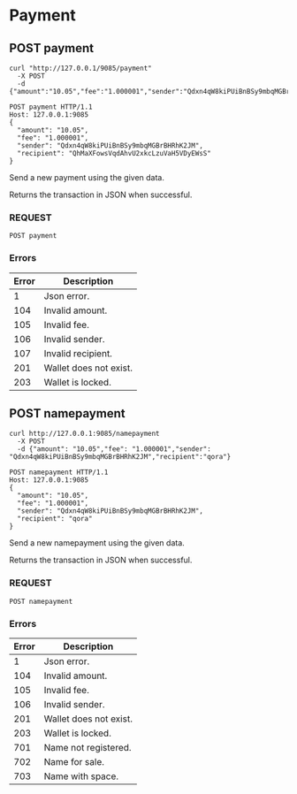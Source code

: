 # Payment

## POST payment

```shell
curl "http://127.0.0.1/9085/payment"
  -X POST
  -d {"amount":"10.05","fee":"1.000001","sender":"Qdxn4qW8kiPUiBnBSy9mbqMGBrBHRhK2JM","recipient":"QhMaXFowsVqdAhvU2xkcLzuVaH5VDyEWsS"}
```

```http
POST payment HTTP/1.1
Host: 127.0.0.1:9085
{
  "amount": "10.05",
  "fee": "1.000001",
  "sender": "Qdxn4qW8kiPUiBnBSy9mbqMGBrBHRhK2JM",
  "recipient": "QhMaXFowsVqdAhvU2xkcLzuVaH5VDyEWsS"
}
```
Send a new payment using the given data.

Returns the transaction in JSON when successful.

### REQUEST

`POST payment`

### Errors

| Error | Description |
| --- | --- |
| 1 | Json error. |
| 104 | Invalid amount. |
| 105 | Invalid fee. |
| 106 | Invalid sender. |
| 107 | Invalid recipient. |
| 201 | Wallet does not exist. |
| 203 | Wallet is locked. |

## POST namepayment

```shell
curl http://127.0.0.1:9085/namepayment
  -X POST
  -d {"amount": "10.05","fee": "1.000001","sender": "Qdxn4qW8kiPUiBnBSy9mbqMGBrBHRhK2JM","recipient":"qora"}
```

```http
POST namepayment HTTP/1.1
Host: 127.0.0.1:9085
{
  "amount": "10.05",
  "fee": "1.000001",
  "sender": "Qdxn4qW8kiPUiBnBSy9mbqMGBrBHRhK2JM",
  "recipient": "qora"
}
```
Send a new namepayment using the given data.

Returns the transaction in JSON when successful.

### REQUEST

`POST namepayment`

### Errors

| Error | Description |
| --- | --- |
| 1 | Json error. |
| 104 | Invalid amount. |
| 105 | Invalid fee. |
| 106 | Invalid sender. |
| 201 | Wallet does not exist. |
| 203 | Wallet is locked. |
| 701 | Name not registered. |
| 702 | Name for sale. |
| 703 | Name with space. |

